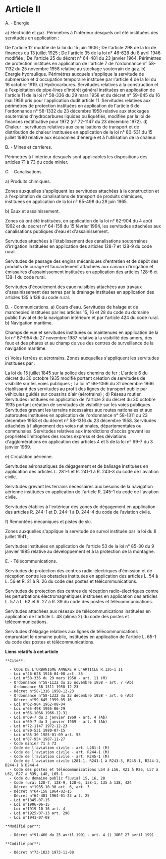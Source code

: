 # Article II

A. - Energie.

a) Electricité et gaz.    Périmètres à l'intérieur desquels ont été instituées des servitudes en application :

De l'article 12 modifié de la loi du 15 juin 1906 ;    De l'article 298 de la loi de finances du 13 juillet 1925 ;    De
l'article 35 de la loi n° 46-628 du 8 avril 1946 modifiée ;    De l'article 25 du décret n° 64-481 du 23 janvier 1964.
Périmètres de protection institués en application de l'article 7 de l'ordonnance n° 58-1132 du 25 novembre 1958 relative au
stockage souterrain de gaz.       b) Energie hydraulique.    Périmètres auxquels s'applique la servitude de submersion et
d'occupation temporaire instituée par l'article 4 de la loi du 16 octobre 1919.       c) Hydrocarbures.    Servitudes
relatives à la construction et à l'exploitation de pipe-lines d'intérêt général instituées en application de l'article 11 de
la loi n° 58-336 du 29 mars 1958 et du décret n° 59-645 du 16 mai 1959 pris pour l'application dudit article 11.
Servitudes relatives aux périmètres de protection instituées en application de l'article 6 de l'ordonnance n° 58-1332 du 23
décembre 1958 relative aux stockages souterrains d'hydrocarbures liquides ou liquéfiés, modifiée par la loi de finances
rectificative pour 1972 (n° 72-1147 du 23 décembre 1972).       d) Chaleur : servitudes relatives aux canalisations de
transport et de distribution de chaleur instituées en application de la loi n° 80-531 du 15 juillet 1980 relative aux
économies d'énergie et à l'utilisation de la chaleur.

B. - Mines et carrières.

Périmètres à l'intérieur desquels sont applicables les dispositions des articles 71 à 73 du code minier.

C. - Canalisations.

a) Produits chimiques.

Zones auxquelles s'appliquent les servitudes attachées à la construction et à l'exploitation de canalisations de transport de
produits chimiques, instituées en application de la loi n° 65-498 du 29 juin 1965.

b) Eaux et assainissement.

Zones où ont été instituées, en application de la loi n° 62-904 du 4 août 1962 et du décret n° 64-158 du 15 février 1964, les
servitudes attachées aux canalisations publiques d'eau et d'assainissement.

Servitudes attachées à l'établissement des canalisations souterraines d'irrigation instituées en application des articles
128-7 et 128-9 du code rural.

Servitudes de passage des engins mécaniques d'entretien et de dépôt des produits de curage et faucardement attachées aux
canaux d'irrigation et émissaires d'assainissement instituées en application des articles 128-6 et 138-1 du code rural.

Servitudes d'écoulement des eaux nuisibles attachées aux travaux d'assainissement des terres par le drainage instituées en
application des articles 135 à 138 du code rural.

D. - Communications.       a) Cours d'eau.    Servitudes de halage et de marchepied instituées par les articles 15, 16 et 28
du code du domaine public fluvial et de la navigation intérieure et par l'article 424 du code rural.       b) Navigation
maritime.

Champs de vue et servitudes instituées ou maintenues en application de la loi n° 87-954 du 27 novembre 1987 relative à la
visibilité des amers, des feux et des phares et au champ de vue des centres de surveillance de la navigation maritime.

c) Voies ferrées et aérotrains.    Zones auxquelles s'appliquent les servitudes instituées par :

La loi du 15 juillet 1845 sur la police des chemins de fer ;    L'article 6 du décret du 30 octobre 1935 modifié portant
création de servitudes de visibilité sur les voies publiques ;    La loi n° 66-1066 du 31 décembre 1966 établissant des
servitudes au profit des lignes de transport public par véhicules guidés sur coussins d'air (aérotrains) ;       d) Réseau
routier.    Servitudes instituées en application de l'article 3 du décret du 30 octobre 1935 portant création de servitudes
de visibilité sur les voies publiques.    Servitudes grevant les terrains nécessaires aux routes nationales et aux autoroutes
instituées en application de l'ordonnance n° 58-1311 du 23 décembre 1958 et du décret n° 58-1316 du 23 décembre 1958.
Servitudes attachées à l'alignement des voies nationales, départementales ou communales.    Servitudes relatives aux
interdictions d'accès grevant les propriétés limitrophes des routes express et des déviations d'agglomérations en application
des articles 4 et 5 de la loi n° 69-7 du 3 janvier 1969.

e) Circulation aérienne.

Servitudes aéronautiques de dégagement et de balisage instituées en application des articles L. 281-1 et R. 241-1 à R. 243-3
du code de l'aviation civile.

Servitudes grevant les terrains nécessaires aux besoins de la navigation aérienne instituées en application de l'article R.
245-1 du code de l'aviation civile.

Servitudes établies à l'extérieur des zones de dégagement en application des articles R. 244-1 et D. 244-1 à D. 244-4 du code
de l'aviation civile.

f) Remontées mécaniques et pistes de ski.

Zones auxquelles s'applique la servitude de survol instituée par la loi du 8 juillet 1941 ;

Servitudes instituées en application de l'article 53 de la loi n° 85-30 du 9 janvier 1985 relative au développement et à la
protection de la montagne.

E. - Télécommunications.

Servitudes de protection des centres radio-électriques d'émission et de réception contre les obstacles instituées en
application des articles L. 54 à L. 56 et R. 21 à R. 26 du code des postes et télécommunications.

Servitudes de protection des centres de réception radio-électriques contre les perturbations électromagnétiques instituées en
application des articles L. 57 à L. 62 et R. 27 à R. 39 du code des postes et télécommunications.

Servitudes attachées aux réseaux de télécommunications instituées en application de l'article L. 48 (alinéa 2) du code des
postes et télécommunications.

Servitudes d'élagage relatives aux lignes de télécommunications empruntant le domaine public, instituées en application de
l'article L. 65-1 du code des postes et télécommunications.

**Liens relatifs à cet article**

	**Cite**:

	  - CODE DE L'URBANISME ANNEXE A L'ARTICLE R.126-1 11
	  - Loi n°46-628 1946-04-08 art. 35
	  - Loi n°58-336 du 29 mars 1958 - art. 11 (M)
	  - Ordonnance n°58-1132 du 25 novembre 1958 - art. 7 (Ab)
	  - Ordonnance 58-1311 1958-12-23
	  - Décret n°58-1316 1958-12-23
	  - Ordonnance n°58-1332 du 23 décembre 1958 - art. 6 (Ab)
	  - Décret n°59-645 1959-05-16
	  - Loi n°62-904 1962-08-04
	  - Loi n°65-498 1965-06-29
	  - Loi n°66-1066 1966-12-31
	  - Loi n°69-7 du 3 janvier 1969 - art. 4 (Ab)
	  - Loi n°69-7 du 3 janvier 1969 - art. 5 (Ab)
	  - Loi n°72-1147 1972-12-23
	  - Loi n°80-531 1980-07-15
	  - Loi n°85-30 1985-01-09 art. 53
	  - Loi n°87-954 1987-11-27
	  - Code minier 71 à 73
	  - Code de l'aviation civile - art. L281-1 (M)
	  - Code de l'aviation civile - art. R244-1 (M)
	  - Code de l'aviation civile - art. R245-1 (M)
	  - Code de l'aviation civile L281-1, R241-1 à R243-3, R245-1, R244-1, D244-1 à D244-4
	  - Code des postes et télécommunications L54 à L56, R21 à R26, L57 à L62, R27 à R39, L48, L65-1
	  - Code du domaine public fluvial 15, 16, 28
	  - Code rural 128-7, 128-9, 128-6, 138-1, 135 à 138, 424
	  - Décret n°1935-10-30 art. 6, art. 3
	  - Décret n°64-158 1964-02-15
	  - Décret n°64-481 1964-01-23 art. 25
	  - Loi n°1845-07-15
	  - Loi n°1906-06-15
	  - Loi n°1919-10-16 art. 4
	  - Loi n°1925-07-13 art. 298
	  - Loi n°1941-07-08

	**Modifié par**:

	  - Décret n°91-400 du 25 avril 1991 - art. 4 () JORF 27 avril 1991

	**Codifié par**:

	  - Décret n°73-1023 1973-11-08

